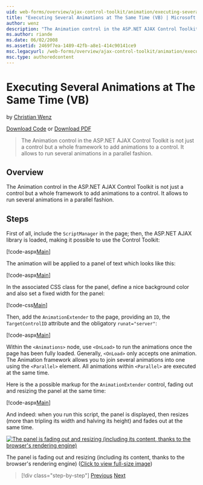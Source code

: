 ```yaml
---
uid: web-forms/overview/ajax-control-toolkit/animation/executing-several-animations-at-the-same-time-vb
title: "Executing Several Animations at The Same Time (VB) | Microsoft Docs"
author: wenz
description: "The Animation control in the ASP.NET AJAX Control Toolkit is not just a control but a whole framework to add animations to a control. It allows to run severa..."
ms.author: riande
ms.date: 06/02/2008
ms.assetid: 2469f7ea-1489-42fb-a8e1-414c90141ce9
msc.legacyurl: /web-forms/overview/ajax-control-toolkit/animation/executing-several-animations-at-the-same-time-vb
msc.type: authoredcontent
---
```

# Executing Several Animations at The Same Time (VB)

by [Christian Wenz](https://github.com/wenz)

[Download Code](https://download.microsoft.com/download/f/9/a/f9a26acd-8df4-4484-8a18-199e4598f411/Animation2.vb.zip) or [Download PDF](https://download.microsoft.com/download/6/7/1/6718d452-ff89-4d3f-a90e-c74ec2d636a3/animation2VB.pdf)

> The Animation control in the ASP.NET AJAX Control Toolkit is not just a control but a whole framework to add animations to a control. It allows to run several animations in a parallel fashion.

## Overview

The Animation control in the ASP.NET AJAX Control Toolkit is not just a control but a whole framework to add animations to a control. It allows to run several animations in a parallel fashion.

## Steps

First of all, include the `ScriptManager` in the page; then, the ASP.NET AJAX library is loaded, making it possible to use the Control Toolkit:

[!code-aspx[Main](executing-several-animations-at-the-same-time-vb/samples/sample1.aspx)]

The animation will be applied to a panel of text which looks like this:

[!code-aspx[Main](executing-several-animations-at-the-same-time-vb/samples/sample2.aspx)]

In the associated CSS class for the panel, define a nice background color and also set a fixed width for the panel:

[!code-css[Main](executing-several-animations-at-the-same-time-vb/samples/sample3.css)]

Then, add the `AnimationExtender` to the page, providing an `ID`, the `TargetControlID` attribute and the obligatory `runat="server"`:

[!code-aspx[Main](executing-several-animations-at-the-same-time-vb/samples/sample4.aspx)]

Within the `<Animations>` node, use `<OnLoad>` to run the animations once the page has been fully loaded. Generally, `<OnLoad>` only accepts one animation. The Animation framework allows you to join several animations into one using the `<Parallel>` element. All animations within `<Parallel>` are executed at the same time.

Here is the a possible markup for the `AnimationExtender` control, fading out and resizing the panel at the same time:

[!code-aspx[Main](executing-several-animations-at-the-same-time-vb/samples/sample5.aspx)]

And indeed: when you run this script, the panel is displayed, then resizes (more than tripling its width and halving its height) and fades out at the same time.

[![The panel is fading out and resizing (including its content, thanks to the browser's rendering engine)](executing-several-animations-at-the-same-time-vb/_static/image2.png)](executing-several-animations-at-the-same-time-vb/_static/image1.png)

The panel is fading out and resizing (including its content, thanks to the browser's rendering engine) ([Click to view full-size image](executing-several-animations-at-the-same-time-vb/_static/image3.png))

> [!div class="step-by-step"]
> [Previous](adding-animation-to-a-control-vb.md)
> [Next](executing-several-animations-after-each-other-vb.md)

